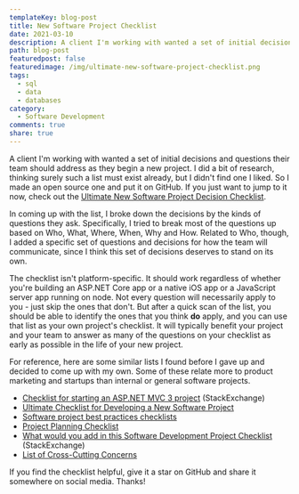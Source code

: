 ```yaml
---
templateKey: blog-post
title: New Software Project Checklist
date: 2021-03-10
description: A client I'm working with wanted a set of initial decisions and questions their team should address as they begin a new project. I did a bit of research, thinking surely such a list must exist already, but I didn't find one I liked. So I made an open source one and put it on GitHub.
path: blog-post
featuredpost: false
featuredimage: /img/ultimate-new-software-project-checklist.png
tags:
  - sql
  - data
  - databases
category:
  - Software Development
comments: true
share: true
---
```


A client I'm working with wanted a set of initial decisions and questions their team should address as they begin a new project. I did a bit of research, thinking surely such a list must exist already, but I didn't find one I liked. So I made an open source one and put it on GitHub. If you just want to jump to it now, check out the [Ultimate New Software Project Decision Checklist](https://github.com/ardalis/new-software-project-checklist).

In coming up with the list, I broke down the decisions by the kinds of questions they ask. Specifically, I tried to break most of the questions up based on Who, What, Where, When, Why and How. Related to Who, though, I added a specific set of questions and decisions for how the team will communicate, since I think this set of decisions deserves to stand on its own.

The checklist isn't platform-specific. It should work regardless of whether you're building an ASP.NET Core app or a native iOS app or a JavaScript server app running on node. Not every question will necessarily apply to you - just skip the ones that don't. But after a quick scan of the list, you should be able to identify the ones that you think **do** apply, and you can use that list as your own project's checklist. It will typically benefit your project and your team to answer as many of the questions on your checklist as early as possible in the life of your new project.

For reference, here are some similar lists I found before I gave up and decided to come up with my own. Some of these relate more to product marketing and startups than internal or general software projects.

- [Checklist for starting an ASP.NET MVC 3 project](https://softwareengineering.stackexchange.com/questions/82883/checklist-for-starting-a-largeish-asp-net-mvc-3-project) (StackExchange)
- [Ultimate Checklist for Developing a New Software Project](https://belighted.com/blog/ultimate-checklist-developing-new-software-product)
- [Software project best practices checklists](https://kkovacs.eu/software-project-best-practices-checklist)
- [Project Planning Checklist](https://www.softwareadvice.com/resources/project-planning-steps-checklist/)
- [What would you add in this Software Development Project Checklist](https://softwareengineering.stackexchange.com/questions/22504/what-would-you-add-in-this-software-development-project-checklist) (StackExchange)
- [List of Cross-Cutting Concerns](https://en.wikipedia.org/wiki/Cross-cutting_concern)

If you find the checklist helpful, give it a star on GitHub and share it somewhere on social media. Thanks!
